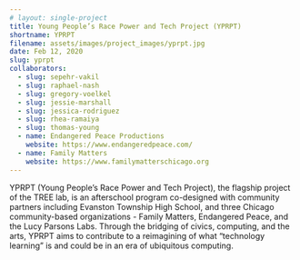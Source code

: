```yaml
---
# layout: single-project
title: Young People’s Race Power and Tech Project (YPRPT)
shortname: YPRPT
filename: assets/images/project_images/yprpt.jpg
date: Feb 12, 2020
slug: yprpt
collaborators:
  - slug: sepehr-vakil
  - slug: raphael-nash
  - slug: gregory-voelkel
  - slug: jessie-marshall
  - slug: jessica-rodriguez
  - slug: rhea-ramaiya
  - slug: thomas-young
  - name: Endangered Peace Productions
    website: https://www.endangeredpeace.com/
  - name: Family Matters
    website: https://www.familymatterschicago.org
---
```

YPRPT (Young People’s Race Power and Tech Project), the flagship project of the TREE lab, is an afterschool program co-designed with community partners including Evanston Township High School, and three Chicago community-based organizations - Family Matters, Endangered Peace, and the Lucy Parsons Labs. Through the bridging of civics, computing, and the arts, YPRPT aims to contribute to a reimagining of what “technology learning” is and could be in an era of ubiquitous computing.
